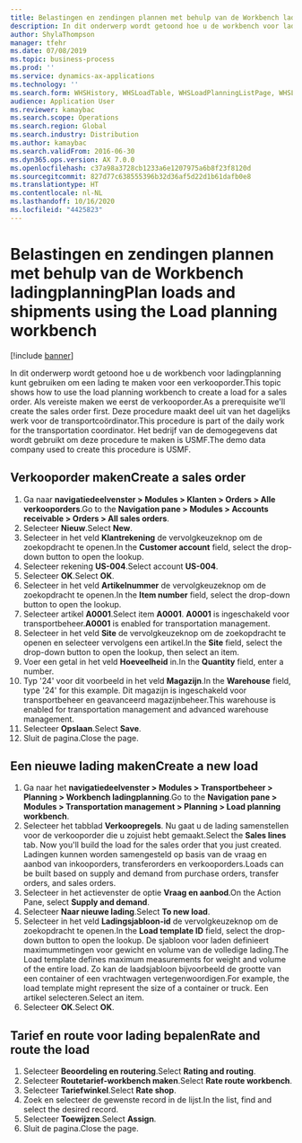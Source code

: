 ```yaml
---
title: Belastingen en zendingen plannen met behulp van de Workbench ladingplanning
description: In dit onderwerp wordt getoond hoe u de workbench voor ladingplanning kunt gebruiken om een lading te maken voor een verkooporder.
author: ShylaThompson
manager: tfehr
ms.date: 07/08/2019
ms.topic: business-process
ms.prod: ''
ms.service: dynamics-ax-applications
ms.technology: ''
ms.search.form: WHSHistory, WHSLoadTable, WHSLoadPlanningListPage, WHSLoadPlanningWorkbench
audience: Application User
ms.reviewer: kamaybac
ms.search.scope: Operations
ms.search.region: Global
ms.search.industry: Distribution
ms.author: kamaybac
ms.search.validFrom: 2016-06-30
ms.dyn365.ops.version: AX 7.0.0
ms.openlocfilehash: c37a98a3728cb1233a6e1207975a6b8f23f8120d
ms.sourcegitcommit: 827d77c638555396b32d36af5d22d1b61dafb0e8
ms.translationtype: HT
ms.contentlocale: nl-NL
ms.lasthandoff: 10/16/2020
ms.locfileid: "4425823"
---
```

# <a name="plan-loads-and-shipments-using-the-load-planning-workbench"></a><span data-ttu-id="f0ea3-103">Belastingen en zendingen plannen met behulp van de Workbench ladingplanning</span><span class="sxs-lookup"><span data-stu-id="f0ea3-103">Plan loads and shipments using the Load planning workbench</span></span>

[!include [banner](../../includes/banner.md)]

<span data-ttu-id="f0ea3-104">In dit onderwerp wordt getoond hoe u de workbench voor ladingplanning kunt gebruiken om een lading te maken voor een verkooporder.</span><span class="sxs-lookup"><span data-stu-id="f0ea3-104">This topic shows how to use the load planning workbench to create a load for a sales order.</span></span> <span data-ttu-id="f0ea3-105">Als vereiste maken we eerst de verkooporder.</span><span class="sxs-lookup"><span data-stu-id="f0ea3-105">As a prerequisite we'll create the sales order first.</span></span> <span data-ttu-id="f0ea3-106">Deze procedure maakt deel uit van het dagelijks werk voor de transportcoördinator.</span><span class="sxs-lookup"><span data-stu-id="f0ea3-106">This procedure is part of the daily work for the transportation coordinator.</span></span> <span data-ttu-id="f0ea3-107">Het bedrijf van de demogegevens dat wordt gebruikt om deze procedure te maken is USMF.</span><span class="sxs-lookup"><span data-stu-id="f0ea3-107">The demo data company used to create this procedure is USMF.</span></span>


## <a name="create-a-sales-order"></a><span data-ttu-id="f0ea3-108">Verkooporder maken</span><span class="sxs-lookup"><span data-stu-id="f0ea3-108">Create a sales order</span></span>
1. <span data-ttu-id="f0ea3-109">Ga naar **navigatiedeelvenster > Modules > Klanten > Orders > Alle verkooporders**.</span><span class="sxs-lookup"><span data-stu-id="f0ea3-109">Go to the **Navigation pane > Modules > Accounts receivable > Orders > All sales orders**.</span></span>
2. <span data-ttu-id="f0ea3-110">Selecteer **Nieuw**.</span><span class="sxs-lookup"><span data-stu-id="f0ea3-110">Select **New**.</span></span>
3. <span data-ttu-id="f0ea3-111">Selecteer in het veld **Klantrekening** de vervolgkeuzeknop om de zoekopdracht te openen.</span><span class="sxs-lookup"><span data-stu-id="f0ea3-111">In the **Customer account** field, select the drop-down button to open the lookup.</span></span>
4. <span data-ttu-id="f0ea3-112">Selecteer rekening **US-004**.</span><span class="sxs-lookup"><span data-stu-id="f0ea3-112">Select account **US-004**.</span></span>
5. <span data-ttu-id="f0ea3-113">Selecteer **OK**.</span><span class="sxs-lookup"><span data-stu-id="f0ea3-113">Select **OK**.</span></span>
6. <span data-ttu-id="f0ea3-114">Selecteer in het veld **Artikelnummer** de vervolgkeuzeknop om de zoekopdracht te openen.</span><span class="sxs-lookup"><span data-stu-id="f0ea3-114">In the **Item number** field, select the drop-down button to open the lookup.</span></span>
7. <span data-ttu-id="f0ea3-115">Selecteer artikel **A0001**.</span><span class="sxs-lookup"><span data-stu-id="f0ea3-115">Select item **A0001**.</span></span> <span data-ttu-id="f0ea3-116">**A0001** is ingeschakeld voor transportbeheer.</span><span class="sxs-lookup"><span data-stu-id="f0ea3-116">**A0001** is enabled for transportation management.</span></span>  
8. <span data-ttu-id="f0ea3-117">Selecteer in het veld **Site** de vervolgkeuzeknop om de zoekopdracht te openen en selecteer vervolgens een artikel.</span><span class="sxs-lookup"><span data-stu-id="f0ea3-117">In the **Site** field, select the drop-down button to open the lookup, then select an item.</span></span>
9. <span data-ttu-id="f0ea3-118">Voer een getal in het veld **Hoeveelheid** in.</span><span class="sxs-lookup"><span data-stu-id="f0ea3-118">In the **Quantity** field, enter a number.</span></span>
10. <span data-ttu-id="f0ea3-119">Typ '24' voor dit voorbeeld in het veld **Magazijn**.</span><span class="sxs-lookup"><span data-stu-id="f0ea3-119">In the **Warehouse** field, type '24' for this example.</span></span> <span data-ttu-id="f0ea3-120">Dit magazijn is ingeschakeld voor transportbeheer en geavanceerd magazijnbeheer.</span><span class="sxs-lookup"><span data-stu-id="f0ea3-120">This warehouse is enabled for transportation management and advanced warehouse management.</span></span>  
11. <span data-ttu-id="f0ea3-121">Selecteer **Opslaan**.</span><span class="sxs-lookup"><span data-stu-id="f0ea3-121">Select **Save**.</span></span>
12. <span data-ttu-id="f0ea3-122">Sluit de pagina.</span><span class="sxs-lookup"><span data-stu-id="f0ea3-122">Close the page.</span></span>

## <a name="create-a-new-load"></a><span data-ttu-id="f0ea3-123">Een nieuwe lading maken</span><span class="sxs-lookup"><span data-stu-id="f0ea3-123">Create a new load</span></span>
1. <span data-ttu-id="f0ea3-124">Ga naar het **navigatiedeelvenster > Modules > Transportbeheer > Planning > Workbench ladingplanning**.</span><span class="sxs-lookup"><span data-stu-id="f0ea3-124">Go to the **Navigation pane > Modules > Transportation management > Planning > Load planning workbench**.</span></span>
2. <span data-ttu-id="f0ea3-125">Selecteer het tabblad **Verkoopregels**. Nu gaat u de lading samenstellen voor de verkooporder die u zojuist hebt gemaakt.</span><span class="sxs-lookup"><span data-stu-id="f0ea3-125">Select the **Sales lines** tab. Now you'll build the load for the sales order that you just created.</span></span> <span data-ttu-id="f0ea3-126">Ladingen kunnen worden samengesteld op basis van de vraag en aanbod van inkooporders, transferorders en verkooporders.</span><span class="sxs-lookup"><span data-stu-id="f0ea3-126">Loads can be built based on supply and demand from purchase orders, transfer orders, and sales orders.</span></span>  
3. <span data-ttu-id="f0ea3-127">Selecteer in het actievenster de optie **Vraag en aanbod**.</span><span class="sxs-lookup"><span data-stu-id="f0ea3-127">On the Action Pane, select **Supply and demand**.</span></span>
4. <span data-ttu-id="f0ea3-128">Selecteer **Naar nieuwe lading**.</span><span class="sxs-lookup"><span data-stu-id="f0ea3-128">Select **To new load**.</span></span>
5. <span data-ttu-id="f0ea3-129">Selecteer in het veld **Ladingsjabloon-id** de vervolgkeuzeknop om de zoekopdracht te openen.</span><span class="sxs-lookup"><span data-stu-id="f0ea3-129">In the **Load template ID** field, select the drop-down button to open the lookup.</span></span> <span data-ttu-id="f0ea3-130">De sjabloon voor laden definieert maximummetingen voor gewicht en volume van de volledige lading.</span><span class="sxs-lookup"><span data-stu-id="f0ea3-130">The Load template defines maximum measurements for weight and volume of the entire load.</span></span> <span data-ttu-id="f0ea3-131">Zo kan de laadsjabloon bijvoorbeeld de grootte van een container of een vrachtwagen vertegenwoordigen.</span><span class="sxs-lookup"><span data-stu-id="f0ea3-131">For example, the load template might represent the size of a container or truck.</span></span> <span data-ttu-id="f0ea3-132">Een artikel selecteren.</span><span class="sxs-lookup"><span data-stu-id="f0ea3-132">Select an item.</span></span>
6. <span data-ttu-id="f0ea3-133">Selecteer **OK**.</span><span class="sxs-lookup"><span data-stu-id="f0ea3-133">Select **OK**.</span></span>

## <a name="rate-and-route-the-load"></a><span data-ttu-id="f0ea3-134">Tarief en route voor lading bepalen</span><span class="sxs-lookup"><span data-stu-id="f0ea3-134">Rate and route the load</span></span>
1. <span data-ttu-id="f0ea3-135">Selecteer **Beoordeling en routering**.</span><span class="sxs-lookup"><span data-stu-id="f0ea3-135">Select **Rating and routing**.</span></span>
2. <span data-ttu-id="f0ea3-136">Selecteer **Routetarief-workbench maken**.</span><span class="sxs-lookup"><span data-stu-id="f0ea3-136">Select **Rate route workbench**.</span></span>
3. <span data-ttu-id="f0ea3-137">Selecteer **Tariefwinkel**.</span><span class="sxs-lookup"><span data-stu-id="f0ea3-137">Select **Rate shop**.</span></span>
4. <span data-ttu-id="f0ea3-138">Zoek en selecteer de gewenste record in de lijst.</span><span class="sxs-lookup"><span data-stu-id="f0ea3-138">In the list, find and select the desired record.</span></span>
5. <span data-ttu-id="f0ea3-139">Selecteer **Toewijzen**.</span><span class="sxs-lookup"><span data-stu-id="f0ea3-139">Select **Assign**.</span></span>
6. <span data-ttu-id="f0ea3-140">Sluit de pagina.</span><span class="sxs-lookup"><span data-stu-id="f0ea3-140">Close the page.</span></span>

